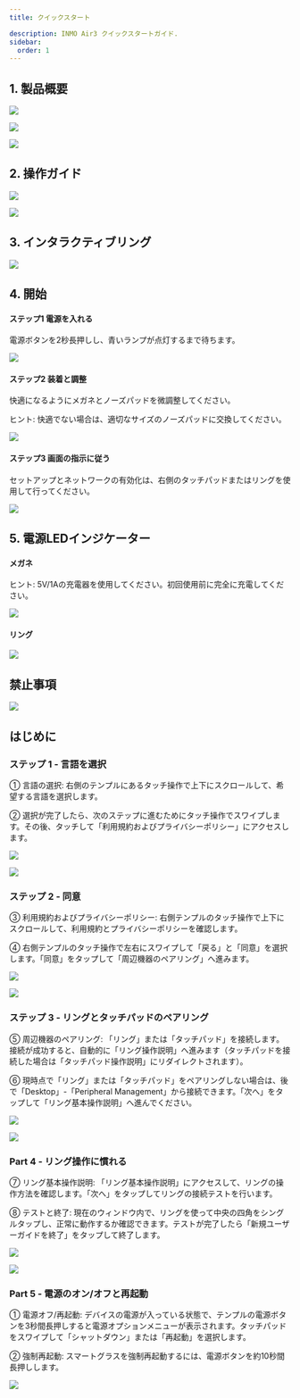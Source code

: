 ```yaml
---
title: クイックスタート

description: INMO Air3 クイックスタートガイド.
sidebar:
  order: 1
---
```


## 1. 製品概要

![](public/images/air3/JA/quick-start-1.png)

![](public/images/air3/JA/quick-start-2.png)

![](public/images/air3/JA/quick-start-3.png)

## 2. 操作ガイド

![](public/images/air3/JA/quick-start-4.png)

![](public/images/air3/JA/quick-start-5.png)

## 3. インタラクティブリング

![](public/images/air3/JA/quick-start-6.png)

## 4. 開始

#### ステップ1 電源を入れる

電源ボタンを2秒長押しし、青いランプが点灯するまで待ちます。  

![](public/images/air3/JA/quick-start-7.png)

#### ステップ2 装着と調整

快適になるようにメガネとノーズパッドを微調整してください。  

ヒント: 快適でない場合は、適切なサイズのノーズパッドに交換してください。 

![](public/images/air3/JA/quick-start-8.png)

#### ステップ3 画面の指示に従う 

セットアップとネットワークの有効化は、右側のタッチパッドまたはリングを使用して行ってください。 

![](public/images/air3/JA/quick-start-9.png)

## 5. 電源LEDインジケーター

#### メガネ

ヒント: 5V/1Aの充電器を使用してください。初回使用前に完全に充電してください。  

![](public/images/air3/JA/quick-start-10.png)

#### リング

![](public/images/air3/JA/quick-start-11.png)

## 禁止事項

![](public/images/air3/JA/quick-start-12.png)

## はじめに

### ステップ 1 - 言語を選択

① 言語の選択: 右側のテンプルにあるタッチ操作で上下にスクロールして、希望する言語を選択します。

② 選択が完了したら、次のステップに進むためにタッチ操作でスワイプします。その後、タッチして「利用規約およびプライバシーポリシー」にアクセスします。  

![](public/images/air3/JA/quick-start-13.png)

![](public/images/air3/JA/quick-start-14.png)

### ステップ 2 - 同意

③ 利用規約およびプライバシーポリシー: 右側テンプルのタッチ操作で上下にスクロールして、利用規約とプライバシーポリシーを確認します。  

④ 右側テンプルのタッチ操作で左右にスワイプして「戻る」と「同意」を選択します。「同意」をタップして「周辺機器のペアリング」へ進みます。  

![](public/images/air3/JA/quick-start-15.png)

![](public/images/air3/JA/quick-start-16.png)

### ステップ 3 - リングとタッチパッドのペアリング

⑤ 周辺機器のペアリング: 「リング」または「タッチパッド」を接続します。接続が成功すると、自動的に「リング操作説明」へ進みます（タッチパッドを接続した場合は「タッチパッド操作説明」にリダイレクトされます）。

⑥ 現時点で「リング」または「タッチパッド」をペアリングしない場合は、後で「Desktop」-「Peripheral Management」から接続できます。「次へ」をタップして「リング基本操作説明」へ進んでください。  

![](public/images/air3/JA/quick-start-17.png)

![](public/images/air3/JA/quick-start-18.png)

### Part 4 - リング操作に慣れる 

⑦ リング基本操作説明: 「リング基本操作説明」にアクセスして、リングの操作方法を確認します。「次へ」をタップしてリングの接続テストを行います。  

⑧ テストと終了: 現在のウィンドウ内で、リングを使って中央の四角をシングルタップし、正常に動作するか確認できます。テストが完了したら「新規ユーザーガイドを終了」をタップして終了します。  

![](public/images/air3/JA/quick-start-19.png)

![](public/images/air3/JA/quick-start-20.png)

### Part 5 -  電源のオン/オフと再起動

① 電源オフ/再起動: デバイスの電源が入っている状態で、テンプルの電源ボタンを3秒間長押しすると電源オプションメニューが表示されます。タッチパッドをスワイプして「シャットダウン」または「再起動」を選択します。

② 強制再起動: スマートグラスを強制再起動するには、電源ボタンを約10秒間長押しします。 

![](public/images/air3/JA/quick-start-21.png)